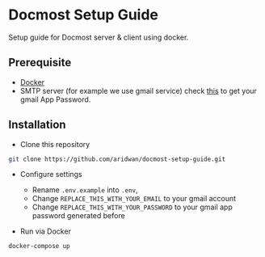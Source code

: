 # Docmost Setup Guide
Setup guide for Docmost server &amp; client using docker.

## Prerequisite
- [Docker](https://www.docker.com/)
- SMTP server (for example we use gmail service)
check [this](https://support.google.com/accounts/answer/185833?hl=en#) to get your gmail App Password.

## Installation
- Clone this repository
```bash
git clone https://github.com/aridwan/docmost-setup-guide.git
```

- Configure settings
  - Rename `.env.example` into `.env`, 
  - Change `REPLACE_THIS_WITH_YOUR_EMAIL` to your gmail account
  - Change `REPLACE_THIS_WITH_YOUR_PASSWORD` to your gmail app password generated before

- Run via Docker
```bash
docker-compose up 
```
